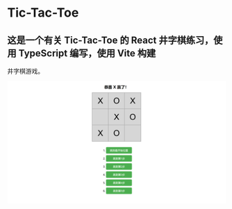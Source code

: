 # Tic-Tac-Toe  

## 这是一个有关 Tic-Tac-Toe 的 React 井字棋练习，使用 TypeScript 编写，使用 Vite 构建

井字棋游戏。

![Tic-Tac-Toe](resource/pics.png)

